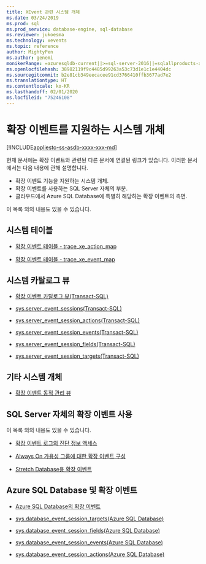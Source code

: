 ```yaml
---
title: XEvent 관련 시스템 개체
ms.date: 03/24/2019
ms.prod: sql
ms.prod_service: database-engine, sql-database
ms.reviewer: jukoesma
ms.technology: xevents
ms.topic: reference
author: MightyPen
ms.author: genemi
monikerRange: =azuresqldb-current||>=sql-server-2016||=sqlallproducts-allversions||>=sql-server-linux-2017||=azuresqldb-mi-current
ms.openlocfilehash: 38982119f9c4485d99263a53c73d1e1c1e4404dc
ms.sourcegitcommit: b2e81cb349eecacee91cd3766410ffb3677ad7e2
ms.translationtype: HT
ms.contentlocale: ko-KR
ms.lasthandoff: 02/01/2020
ms.locfileid: "75246108"
---
```

# <a name="system-objects-that-support-extended-events"></a>확장 이벤트를 지원하는 시스템 개체

[!INCLUDE[appliesto-ss-asdb-xxxx-xxx-md](../../includes/appliesto-ss-asdb-xxxx-xxx-md.md)]

현재 문서에는 확장 이벤트와 관련된 다른 문서에 연결된 링크가 있습니다. 이러한 문서에서는 다음 내용에 관해 설명합니다.

- 확장 이벤트 기능을 지원하는 시스템 개체.
- 확장 이벤트를 사용하는 SQL Server 자체의 부분.
- 클라우드에서 Azure SQL Database에 특별히 해당하는 확장 이벤트의 측면.

이 목록 외의 내용도 있을 수 있습니다.

## <a name="system-tables"></a>시스템 테이블

- [확장 이벤트 테이블 - trace_xe_action_map](../system-tables/extended-events-tables-trace-xe-action-map.md)

- [확장 이벤트 테이블 - trace_xe_event_map](../system-tables/extended-events-tables-trace-xe-event-map.md)

## <a name="system-catalog-views"></a>시스템 카탈로그 뷰

- [확장 이벤트 카탈로그 뷰(Transact-SQL)](../system-catalog-views/extended-events-catalog-views-transact-sql.md)

- [sys.server_event_sessions(Transact-SQL)](../system-catalog-views/sys-server-event-sessions-transact-sql.md)

- [sys.server_event_session_actions(Transact-SQL)](../system-catalog-views/sys-server-event-session-actions-transact-sql.md)

- [sys.server_event_session_events(Transact-SQL)](../system-catalog-views/sys-server-event-session-events-transact-sql.md)

- [sys.server_event_session_fields(Transact-SQL)](../system-catalog-views/sys-server-event-session-fields-transact-sql.md)

- [sys.server_event_session_targets(Transact-SQL)](../system-catalog-views/sys-server-event-session-targets-transact-sql.md)

## <a name="other-system-objects"></a>기타 시스템 개체

- [확장 이벤트 동적 관리 뷰](../system-dynamic-management-views/extended-events-dynamic-management-views.md)

## <a name="uses-of-extended-events-by-sql-server-itself"></a>SQL Server 자체의 확장 이벤트 사용

이 목록 외의 내용도 있을 수 있습니다.

- [확장 이벤트 로그의 진단 정보 액세스](../native-client/features/accessing-diagnostic-information-in-the-extended-events-log.md)

- [Always On 가용성 그룹에 대한 확장 이벤트 구성](../../database-engine/availability-groups/windows/always-on-extended-events.md)

- [Stretch Database용 확장 이벤트](../../sql-server/stretch-database/extended-events-for-stretch-database.md)

## <a name="azure-sql-database-and-extended-events"></a>Azure SQL Database 및 확장 이벤트

- [Azure SQL Database의 확장 이벤트](/azure/sql-database/sql-database-xevent-db-diff-from-svr)

- [sys.database_event_session_targets(Azure SQL Database)](../system-catalog-views/sys-database-event-session-targets-azure-sql-database.md)

- [sys.database_event_session_fields(Azure SQL Database)](../system-catalog-views/sys-database-event-session-fields-azure-sql-database.md)

- [sys.database_event_session_events(Azure SQL Database)](../system-catalog-views/sys-database-event-session-events-azure-sql-database.md)

- [sys.database_event_session_actions(Azure SQL Database)](../system-catalog-views/sys-database-event-session-actions-azure-sql-database.md)
